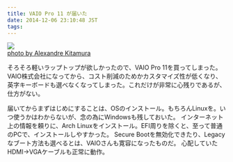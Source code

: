 ```yaml
---
title: VAIO Pro 11 が届いた
date: 2014-12-06 23:10:48 JST
tags: 
---
```


[![](http://farm3.staticflickr.com/2644/4002630844_4bbbac981c.jpg)](http://www.flickr.com/photos/26196299@N00/4002630844)  
[photo by Alexandre Kitamura](http://www.flickr.com/photos/26196299@N00/4002630844)

そろそろ軽いラップトップが欲しかったので、VAIO Pro 11を買ってしまった。VAIO株式会社になってから、コスト削減のためかカスタマイズ性が低くなり、英字キーボードも選べなくなってしまった。これだけが非常に心残りであるが、仕方がない。

届いてからまずはじめにすることは、OSのインストール。もちろんLinuxを。いつ使うかはわからないが、念の為にWindowsも残しておいた。
インターネット上の情報を頼りに、Arch Linuxをインストール。EFI周りを除くと、至って普通のPCで、インストールしやすかった。
Secure Bootを無効化できたり、Legacyなブート方法も選べるとは、VAIOさんも寛容になったものだ。
心配していたHDMI->VGAケーブルも正常に動作。

